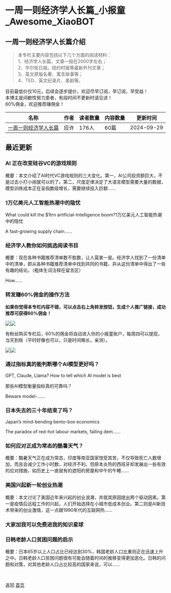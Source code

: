 # 一周一则经济学人长篇_小报童_Awesome_XiaoBOT

## 一周一则经济学人长篇介绍
> 本专栏主要内容包括以下几个方面的阅读材料：    
1、经济学人长篇，文章一般在2000字左右；    
2、华尔街日报。纽约时报等最新外刊文章；    
3、英文原版名著、寓言故事等；    
4、TED、英文纪录片、美剧等。    
    
目前最低价仅10元，后续会逐步提价，欢迎尽早订阅，早订阅，早受益！    
本博主是间歇性努力患者，有段时间不更新时请见谅！    
60%佣金，欢迎推荐赚佣金！  
  


|名称|作者|读者数量|内容数量|更新时间|
|---|---|---|---|---|
|[一周一则经济学人长篇](https://xiaobot.net/p/tewords?refer=0b133df9-27dc-423b-8101-639049001c13)|应许|176人|60篇|2024-09-29|

## 最近更新
### AI 正在改变硅谷VC的游戏规则

概要：本文介绍了AI时代VC游戏规则的三大变化。第一，AI公司投资额巨大，不是过去小打小闹就可以的了。第二，尺度定律决定了大语言模型需要大量的数据，模型训练成本正在呈指数级增长，需要继续投入巨额......

### 1万亿美元人工智能热潮中的隐忧

What could kill the $1trn artificial-intelligence boom?1万亿美元人工智能热潮中的隐忧

A fast-growing supply chain......

### 经济学人教你如何挑选阅读书目

概要：现在各种书籍推荐清单数不胜数，让人莫衷一是。经济学人找到了一份清单中的清单，即从各种书籍推荐清单中找到共同的书籍，并从这份清单中得出了一些有趣的结论。（粗体生词注释在留言区）

How......

### 转发赚60%佣金的操作方法

**如果你觉得本专栏内容不错，可以点击右上角转发按钮，生成个人推广链接，成功推荐可获得60%佣金！**

![](https://static.xiaobot.net/file/2024-08-03/365239/29403b08fd6e3bf5547ca4ab7162eb07.png)![](https://static.xiaobot.net/file/2024-08-03/365239/c1f3a340e1bfc4d9939a9679b2486279.png)

有粉丝购买专栏后，60%的佣金将自动进入你的小报童账户，每周四可以提现，当天到账（平时好像也可以，只是时间略长，亲测）。

![](https://static.xiaobot.net/file/2024-08-03/365239/32d346ce4ccda81e7bbfe46ce69fe859.png)![](https://static.xiaobot.net/file/2024-08-03/365239/1292ec7b1a5cc26072361cab42cac043.png)

### 通过指标真的能判断哪个AI模型更好吗？

GPT, Claude, Llama? How to tell which AI model is best

那些AI模型衡量指标真的可靠吗？

Beware model-......

### 日本失去的三十年结束了吗？

Japan’s mind-bending bento-box economics

The paradox of red-hot labour markets, falling dem......

### 如何应对正成为常态的酷暑天气？

概要：酷暑天气正在成为常态，印度等南亚国家饱受其苦，不仅导致死亡人数增加，而且会减少工作小时数，对经济不利。但原本炎热的西班牙却发展出一些有效的应对措施，如历史上一直就有的遮阳的房屋和中午的午睡......

### 美国兴起新一轮创业热潮

概要：本文讨论了美国近年来兴起的创业浪潮，并就其原因提出两个驱动因素。第一是疫情后远程工作的兴起，人们开始选择在小城市低成本创业。第二则是AI新技术带来的创业激情，这一点跟1990年代的互联网热......

### 大家加我可以免费进我的知识星球

### 日韩老龄人口贫困问题的启示

概要：日本65岁以上人口占比已经达到30%，韩国老龄人口比重则正在迅速上升之中。日韩老龄人口贫困问题很有可能会随着时间的推移变得更加恶化。日韩的问题和对策，对其他老龄人口占比较高的国家来说，可以......


<a href="https://github.com/Reno9527/awesome-xiaobot" style="color: white; text-decoration: none;">awesome-xiaobot</a>

返回 [首页](../README.md)
